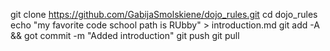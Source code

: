git clone https://github.com/GabijaSmolskiene/dojo_rules.git
cd dojo_rules
echo "my favorite code school path is RUbby" > introduction.md
git add -A && got commit -m "Added introduction"
git push
git pull
